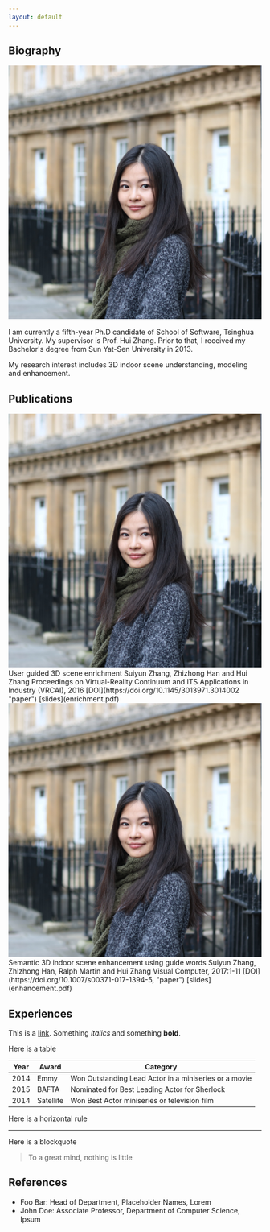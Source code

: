 ```yaml
---
layout: default
---
```


## Biography

<img class="profile-picture" src="suiyun.jpg">

I am currently a fifth-year Ph.D candidate of School of Software, Tsinghua University. My supervisor is Prof. Hui Zhang. Prior to that, I received my Bachelor's degree from Sun Yat-Sen University in 2013.

My research interest includes 3D indoor scene understanding, modeling and enhancement.

## Publications

<img class="project-picture" src="suiyun.jpg">
User guided 3D scene enrichment  
Suiyun Zhang, Zhizhong Han and Hui Zhang  
Proceedings on Virtual-Reality Continuum and ITS Applications in Industry (VRCAI), 2016  
[DOI](https://doi.org/10.1145/3013971.3014002 "paper") [slides](enrichment.pdf)

<img class="project-picture" src="suiyun.jpg">
Semantic 3D indoor scene enhancement using guide words
Suiyun Zhang, Zhizhong Han, Ralph Martin and Hui Zhang 
Visual Computer, 2017:1-11
[DOI](https://doi.org/10.1007/s00371-017-1394-5, "paper") [slides](enhancement.pdf)


## Experiences

This is a [link](http://google.com). Something *italics* and something **bold**.

Here is a table

Year | Award | Category
-----|-------|--------
2014 | Emmy  | Won Outstanding Lead Actor in a miniseries or a movie
2015 | BAFTA | Nominated for Best Leading Actor for Sherlock
2014 | Satellite | Won Best Actor miniseries or television film

Here is a horizontal rule

---

Here is a blockquote

> To a great mind, nothing is little

## References

* Foo Bar: Head of Department, Placeholder Names, Lorem
* John Doe: Associate Professor, Department of Computer Science, Ipsum
